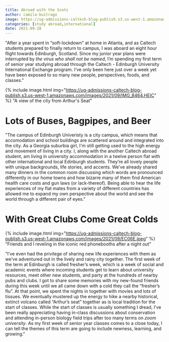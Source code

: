 ```yaml
---
title: Abroad with the Scots
author: camila-buitrago
image: https://ug-admissions-caltech-blog-publish.s3.us-west-1.amazonaws.com/images/2021/09/mZF8E.heic
categories: [study abroad,international]
date: 2021-09-28
---
```


"After a year spent in “soft-lockdown” at home in Atlanta, and as Caltech students prepared to finally return to campus, I was aboard an eight hour flight towards Edinburgh, Scotland. Since my junior year plans were interrupted by *the virus who shall not be named*, I’m spending my first term of senior year studying abroad through the Caltech - Edinburgh University International Exchange program. I’ve only been here just over a week yet have been exposed to so many new people, perspectives, foods, and classes."

{% include image.html img="https://ug-admissions-caltech-blog-publish.s3.us-west-1.amazonaws.com/images/2021/09/IMG_8464.HEIC" %} "A view of the city from Arthur's Seat"

# Lots of Buses, Bagpipes, and Beer

"The campus of Edinburgh Univeristy is a city campus, which means that accomodation and school buildings are scattered around and integrated into the city. As a Georgia suburbia girl, I'm still getting used to the high energy and movement of living in a city. I, along with the another Caltech abroad student, am living in university accommodation in a twelve person flat with other international and local Edinburgh students. They’re all lovely people with unique backgrounds, life stories, and accents. We’ve already shared many dinners in the common room discussing which words are pronounced differently in our home towns and how bizarre many of them find American health care costs and gun laws (or lack-thereof). Being able to hear the life experiences of my flat mates from a variety of different countries has allowed me to expand my own perspective about the world and see the world through a different pair of eyes."

# With Great Clubs Come Great Colds

{% include image.html img="https://ug-admissions-caltech-blog-publish.s3.us-west-1.amazonaws.com/images/2021/09/EC06E.jpeg" %} "Friends and I reveling in the iconic red phonebooths after a night out"

"I’ve even had the privilege of sharing new life experiences with them as we’ve adventured out in the lively and rainy city together. The first week of the term at Edinburgh is called fresher’s week, which is a week of social and academic events where incoming students get to learn about university resources, meet other new students, and party at the hundreds of nearby pubs and clubs. I got to share some memories with my new-found friends during this week until we all came down with a cold they call the “fresher’s flu”. At that point, we spent the nights in together with movies and lots of tissues. We eventually mustered up the energy to hike a nearby historical, extinct volcano called “Arthur’s seat” together as is local tradition for the start of classes. While the start of classes is usually something I dread, I’ve been really appreciating having in-class discussions about conservation and attending in-person biology field trips after too many terms on *zoom university*. As my first week of senior year classes comes to a close today, I can tell the themes of this term are going to include newness, learning, and growing."